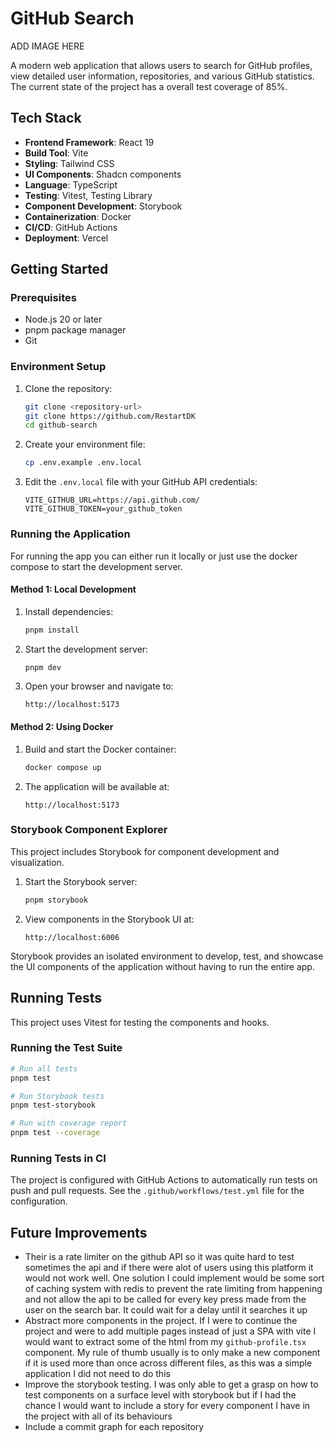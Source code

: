 # GitHub Search

ADD IMAGE HERE

A modern web application that allows users to search for GitHub profiles, view detailed user information, repositories, and various GitHub statistics. The current state of the project has a overall test coverage of 85%.
## Tech Stack

- **Frontend Framework**: React 19
- **Build Tool**: Vite
- **Styling**: Tailwind CSS
- **UI Components**: Shadcn components
- **Language**: TypeScript
- **Testing**: Vitest, Testing Library
- **Component Development**: Storybook
- **Containerization**: Docker
- **CI/CD**: GitHub Actions
- **Deployment**: Vercel

## Getting Started

### Prerequisites

- Node.js 20 or later
- pnpm package manager
- Git

### Environment Setup

1. Clone the repository:

   ```bash
   git clone <repository-url>
   git clone https://github.com/RestartDK
   cd github-search
   ```

2. Create your environment file:

   ```bash
   cp .env.example .env.local
   ```

3. Edit the `.env.local` file with your GitHub API credentials:
   ```
   VITE_GITHUB_URL=https://api.github.com/
   VITE_GITHUB_TOKEN=your_github_token
   ```

### Running the Application

For running the app you can either run it locally or just use the docker compose to start the development server.

#### Method 1: Local Development

1. Install dependencies:

   ```bash
   pnpm install
   ```

2. Start the development server:

   ```bash
   pnpm dev
   ```

3. Open your browser and navigate to:
   ```
   http://localhost:5173
   ```

#### Method 2: Using Docker

1. Build and start the Docker container:

   ```bash
   docker compose up
   ```

2. The application will be available at:
   ```
   http://localhost:5173
   ```

### Storybook Component Explorer

This project includes Storybook for component development and visualization.

1. Start the Storybook server:

   ```bash
   pnpm storybook
   ```

2. View components in the Storybook UI at:
   ```
   http://localhost:6006
   ```

Storybook provides an isolated environment to develop, test, and showcase the UI components of the application without having to run the entire app.

## Running Tests

This project uses Vitest for testing the components and hooks.

### Running the Test Suite

```bash
# Run all tests
pnpm test

# Run Storybook tests
pnpm test-storybook

# Run with coverage report
pnpm test --coverage

```

### Running Tests in CI

The project is configured with GitHub Actions to automatically run tests on push and pull requests. See the `.github/workflows/test.yml` file for the configuration.

## Future Improvements

- Their is a rate limiter on the github API so it was quite hard to test sometimes the api and if there were alot of users using this platform it would not work well. One solution I could implement would be some sort of caching system with redis to prevent the rate limiting from happening and not allow the api to be called for every key press made from the user on the search bar. It could wait for a delay until it searches it up
- Abstract more components in the project. If I were to continue the project and were to add multiple pages instead of just a SPA with vite I would want to extract some of the html from my `github-profile.tsx` component. My rule of thumb usually is to only make a new component if it is used more than once across different files, as this was a simple application I did not need to do this
- Improve the storybook testing. I was only able to get a grasp on how to test components on a surface level with storybook but if I had the chance I would want to include a story for every component I have in the project with all of its behaviours
- Include a commit graph for each repository